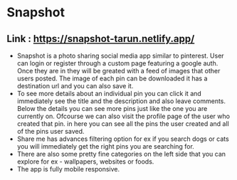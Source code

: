# Snapshot
## Link : https://snapshot-tarun.netlify.app/

* Snapshot is a photo sharing social media app similar to pinterest. User can login or register through a custom page featuring a google auth. Once they are in they will be greated with a feed of images that other users posted. The image of each pin can be downloaded it has a destination url and you can also save it.
* To see more details about an individual pin you can click it and immediately see the title and the description and also leave comments. Below the details you can see more pins just like  the one you are currently on. Ofcourse we can also visit the profile page of the user who created that pin. in here you can see all the pins the user created and all of the pins user saved.
* Share me has advances filtering option for ex if you search dogs or cats you will immediately get the right pins you are searching for.
* There are also some pretty fine categories on the left side that you can explore for ex - wallpapers, websites or foods.
* The app is fully mobile responsive.
